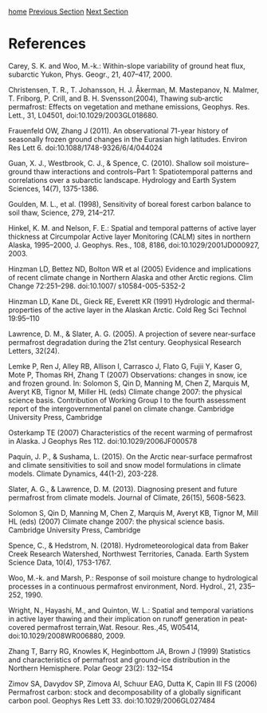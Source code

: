 ---
---

[home](home.html)
[Previous Section](solution.html)
[Next Section](appendix.html)


# References

Carey, S. K. and Woo, M.-k.: Within-slope variability of ground heat flux, subarctic Yukon, Phys. Geogr., 21, 407–417, 2000.

Christensen, T. R., T. Johansson, H. J. Åkerman, M. Mastepanov, N. Malmer, T. Friborg, P. Crill, and B. H. Svensson(2004), Thawing sub‐arctic permafrost: Effects on vegetation and methane emissions, Geophys. Res. Lett., 31, L04501, doi:10.1029/2003GL018680.

Frauenfeld OW, Zhang J (2011). An observational 71-year history of seasonally frozen ground changes in the Eurasian high latitudes. Environ Res Lett 6. doi:10.1088/1748-9326/6/4/044024

Guan, X. J., Westbrook, C. J., & Spence, C. (2010). Shallow soil moisture–ground thaw interactions and controls–Part 1: Spatiotemporal patterns and correlations over a subarctic landscape. Hydrology and Earth System Sciences, 14(7), 1375-1386.

Goulden, M. L., et al. (1998), Sensitivity of boreal forest carbon balance to soil thaw, Science, 279, 214–217.

Hinkel, K. M. and Nelson, F. E.: Spatial and temporal patterns of active layer thickness at Circumpolar Active layer Monitoring (CALM) sites in northern Alaska, 1995–2000, J. Geophys. Res., 108, 8186, doi:10.1029/2001JD000927, 2003.

Hinzman LD, Bettez ND, Bolton WR et al (2005) Evidence and implications of recent climate change in Northern Alaska and
other Arctic regions. Clim Change 72:251–298. doi:10.1007/ s10584-005-5352-2

Hinzman LD, Kane DL, Gieck RE, Everett KR (1991) Hydrologic and thermal-properties of the active layer in the Alaskan Arctic. Cold Reg Sci Technol 19:95–110

Lawrence, D. M., & Slater, A. G. (2005). A projection of severe near‐surface permafrost degradation during the 21st century. Geophysical Research Letters, 32(24).

Lemke P, Ren J, Alley RB, Allison I, Carrasco J, Flato G, Fujii Y, Kaser G, Mote P, Thomas RH, Zhang T (2007) Observations: changes in snow, ice and frozen ground. In: Solomon S, Qin D, Manning M, Chen Z, Marquis M, Averyt KB, Tignor M, Miller HL (eds) Climate change 2007: the physical science basis. Contribution of Working Group I to the fourth assessment report of the intergovernmental panel on climate change. Cambridge University Press, Cambridge

Osterkamp TE (2007) Characteristics of the recent warming of permafrost in Alaska. J Geophys Res 112. doi:10.1029/2006JF000578

Paquin, J. P., & Sushama, L. (2015). On the Arctic near-surface permafrost and climate sensitivities to soil and snow model formulations in climate models. Climate Dynamics, 44(1-2), 203-228.

Slater, A. G., & Lawrence, D. M. (2013). Diagnosing present and future permafrost from climate models. Journal of Climate, 26(15), 5608-5623.

Solomon S, Qin D, Manning M, Chen Z, Marquis M, Averyt KB, Tignor M, Mill HL (eds) (2007) Climate change 2007: the physical science basis. Cambridge University Press, Cambridge

Spence, C., & Hedstrom, N. (2018). Hydrometeorological data from Baker Creek Research Watershed, Northwest Territories, Canada. Earth System Science Data, 10(4), 1753-1767.

Woo, M.-k. and Marsh, P.: Response of soil moisture change to hydrological processes in a continuous permafrost environment, Nord. Hydrol., 21, 235–252, 1990.

Wright, N., Hayashi, M., and Quinton, W. L.: Spatial and temporal variations in active layer thawing and their implication on runoff generation in peat-covered permafrost terrain,Wat. Resour. Res.,45, W05414, doi:10.1029/2008WR006880, 2009.

Zhang T, Barry RG, Knowles K, Heginbottom JA, Brown J (1999) Statistics and characteristics of permafrost and ground-ice
distribution in the Northern Hemisphere. Polar Geogr 23(2): 132–154

Zimov SA, Davydov SP, Zimova AI, Schuur EAG, Dutta K, Capin III FS (2006) Permafrost carbon: stock and decomposability of a globally significant carbon pool. Geophys Res Lett 33. doi:10.1029/2006GL027484
